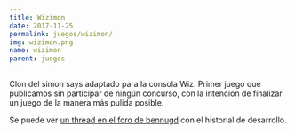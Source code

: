 ```yaml
---
title: Wizimon
date: 2017-11-25
permalink: juegos/wizimon/
img: wizimon.png
name: wizimon
parent: juegos
---
```


Clon del simon says adaptado para la consola Wiz. Primer juego que publicamos sin participar de ningún concurso, con la intencion de finalizar un juego de la manera más pulida posible.

Se puede ver [un thread en el foro de bennugd](https://forum.bennugd.org/index.php/topic,3023.0.html) con el historial de desarrollo.

